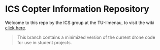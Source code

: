 # ICS Copter Information Repository
 
 Welcome to this repo by the ICS group at the TU-Ilmenau, to visit the wiki [click here](https://github.com/Codethulhu03/DRONE-F1/wiki).



> This branch contains a minimized version of the current drone code for use in student projects.
